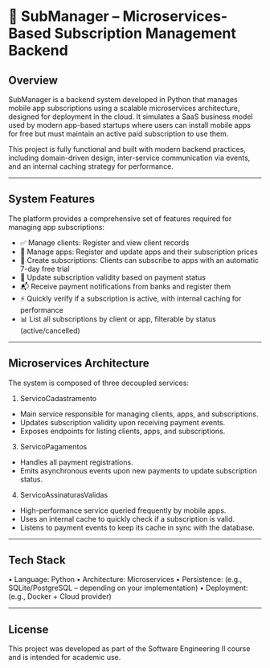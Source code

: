 # 📱 SubManager – Microservices-Based Subscription Management Backend

## Overview

SubManager is a backend system developed in Python that manages mobile app subscriptions using a scalable microservices architecture, designed for deployment in the cloud. It simulates a SaaS business model used by modern app-based startups where users can install mobile apps for free but must maintain an active paid subscription to use them.

This project is fully functional and built with modern backend practices, including domain-driven design, inter-service communication via events, and an internal caching strategy for performance.

---

## System Features

The platform provides a comprehensive set of features required for managing app subscriptions:
- ✅ Manage clients: Register and view client records
- 📱 Manage apps: Register and update apps and their subscription prices
- 📄 Create subscriptions: Clients can subscribe to apps with an automatic 7-day free trial
- 🔄 Update subscription validity based on payment status
- 📬 Receive payment notifications from banks and register them
- ⚡ Quickly verify if a subscription is active, with internal caching for performance
- 📊 List all subscriptions by client or app, filterable by status (active/cancelled)

---

## Microservices Architecture

The system is composed of three decoupled services:

1. ServicoCadastramento
- Main service responsible for managing clients, apps, and subscriptions.
- Updates subscription validity upon receiving payment events.
- Exposes endpoints for listing clients, apps, and subscriptions.

3. ServicoPagamentos
- Handles all payment registrations.
- Emits asynchronous events upon new payments to update subscription status.

4. ServicoAssinaturasValidas
- High-performance service queried frequently by mobile apps.
- Uses an internal cache to quickly check if a subscription is valid.
- Listens to payment events to keep its cache in sync with the database.

---

## Tech Stack
•	Language: Python
•	Architecture: Microservices
•	Persistence: (e.g., SQLite/PostgreSQL – depending on your implementation)
•	Deployment: (e.g., Docker + Cloud provider)

---

## License

This project was developed as part of the Software Engineering II course and is intended for academic use.
